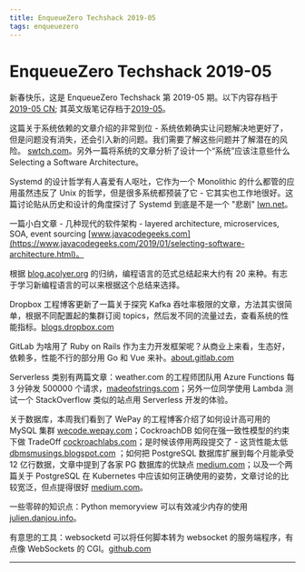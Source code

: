 ```yaml
---
title: EnqueueZero Techshack 2019-05
tags: enqueuezero
---
```


# EnqueueZero Techshack 2019-05

新春快乐，这是 EnqueueZero Techshack 第 2019-05 期。以下内容存档于 [2019-05 CN](https://enqueuezero.com/techshack.weekly/2019-05-CN.html); 其英文版笔记存档于[2019-05](https://enqueuezero.com/techshack.weekly/2019-05.html)。

这篇关于系统依赖的文章介绍的非常到位 - 系统依赖确实让问题解决地更好了，但是问题没有消失，还会引入新的问题。我们需要了解这些问题并了解潜在的风险。 [swtch.com](https://research.swtch.com/deps)。另外一篇将系统的文章分析了设计一个“系统”应该注意些什么 Selecting a Software Architecture。

Systemd 的设计哲学有人喜爱有人呕吐，它作为一个 Monolithic 的什么都管的应用虽然违反了 Unix 的哲学，但是很多系统都预装了它 - 它其实也工作地很好。这篇讨论贴从历史和设计的角度探讨了 Systemd 到底是不是一个 "悲剧" [lwn.net](https://lwn.net/SubscriberLink/777595/a71362cc65b1c271/)。

一篇小白文章 - 几种现代的软件架构 -  layered architecture, microservices, SOA, event sourcing [www.javacodegeeks.com](https://www.javacodegeeks.com/2019/01/selecting-software-architecture.html)。

根据 [blog.acolyer.org](https://blog.acolyer.org/2019/01/25/programming-paradigms-for-dummies-what-every-programmer-should-know/) 的归纳，编程语言的范式总结起来大约有 20 来种。有志于学习新编程语言的可以来根据这个总结来选择。

Dropbox 工程博客更新了一篇关于探究 Kafka 吞吐率极限的文章，方法其实很简单，根据不同配置起的集群订阅 topics，然后发不同的流量过去，查看系统的性能指标。[blogs.dropbox.com](https://blogs.dropbox.com/tech/2019/01/finding-kafkas-throughput-limit-in-dropbox-infrastructure/)

GitLab 为啥用了 Ruby on Rails 作为主力开发框架呢？从商业上来看，生态好，依赖多，性能不行的部分用 Go 和 Vue 来补。[about.gitlab.com](https://about.gitlab.com/2018/10/29/why-we-use-rails-to-build-gitlab/)

Serverless 类别有两篇文章：weather.com 的工程师团队用 Azure Functions 每 3 分钟发 500000 个请求，[madeofstrings.com](https://madeofstrings.com/2019/01/09/scaling-azure-functions-to-make-500000-requests-to-weather-com-in-under-3-minutes/)；另外一位同学使用 Lambda 测试一个 StackOverflow 类似的站点用 Serverless 开发的体验。

关于数据库，本周我们看到了 WePay 的工程博客介绍了如何设计高可用的 MySQL 集群 [wecode.wepay.com](https://wecode.wepay.com/posts/highly-available-mysql-clusters-at-wepay)；CockroachDB 如何在强一致性模型的约束下做 TradeOff [cockroachlabs.com](https://www.cockroachlabs.com/blog/consistency-model/)；是时候该停用两段提交了 - 这货性能太低 [dbmsmusings.blogspot.com](http://dbmsmusings.blogspot.com/2019/01/its-time-to-move-on-from-two-phase.html)
；如何把 PostgreSQL 数据库扩展到每个月能承受 12 亿行数据，文章中提到了各家 PG 数据库的优缺点 [medium.com](https://medium.com/@gajus/lessons-learned-scaling-postgresql-database-to-1-2bn-records-month-edc5449b3067)；以及一个两篇关于 PostgreSQL 在 Kubernetes 中应该如何正确使用的姿势，文章讨论的比较宽泛，但点提得很好 [medium.com](https://medium.com/@gajus/lessons-learned-scaling-postgresql-database-to-1-2bn-records-month-edc5449b3067)。

一些零碎的知识点：Python memoryview 可以有效减少内存的使用 [julien.danjou.info](https://julien.danjou.info/high-performance-in-python-with-zero-copy-and-the-buffer-protocol/)。

有意思的工具：websocketd 可以将任何脚本转为 websocket 的服务端程序，有点像 WebSockets 的 CGI。[github.com](https://github.com/joewalnes/websocketd)

---

<SubscribeCNList />

<TechshackHeader />
